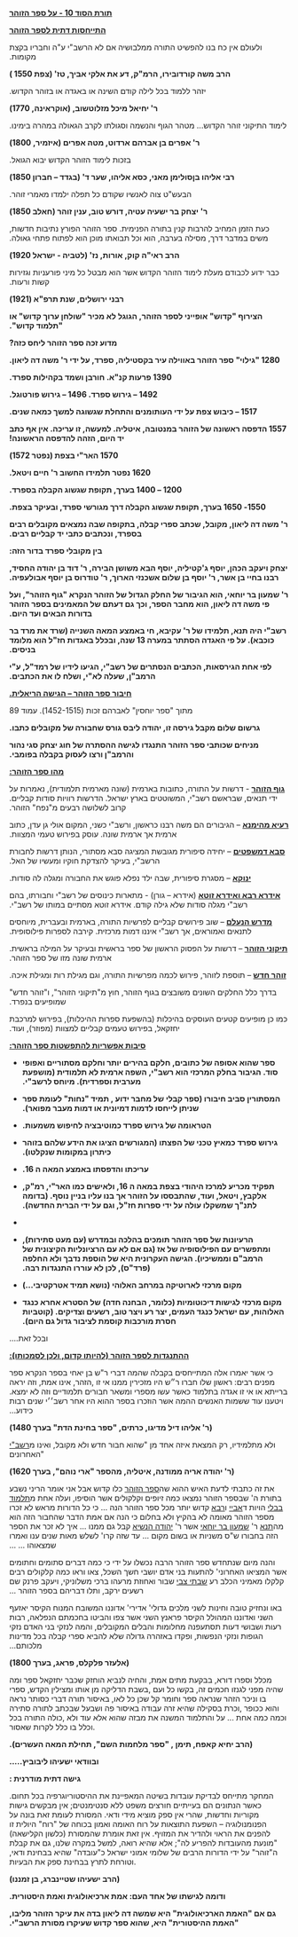 **<span dir="rtl"><u>תורת הסוד 10 - על ספר הזוהר</u></span>**

**<span dir="rtl"><u>התייחסות דתית לספר הזוהר</u></span>**

<span dir="rtl">ולעולם אין כח בנו להפשיט התורה ממלבושיה אם לא הרשב"י ע"ה
וחבריו בקצת מקומות.</span>

**<span dir="rtl">הרב משה קורדובירו, הרמ"ק, דע את אלקי אביך, טז' (צפת
1550 )</span>**

<span dir="rtl">יזהר ללמוד בכל לילה קודם השינה או באגדה או בזוהר
הקדוש.</span>

**<span dir="rtl">ר' יחיאל מיכל מזלוטשוב, (אוקראינה, 1770)</span>**

<span dir="rtl">לימוד התיקוני זוהר הקדוש... מטהר הגוף והנשמה וסגולתו
לקרב הגאולה במהרה בימינו.</span>

**<span dir="rtl">ר' אפרים בן אברהם ארדוט, מטה אפרים (איזמיר,
1800)</span>**

<span dir="rtl">בזכות לימוד הזוהר הקדוש יבוא הגואל.</span>

**<span dir="rtl">רבי אליהו בןסולימן מאני, כסא אליהו, שער ד' (בגדד –
חברון 1850)</span>**

<span dir="rtl">הבעש"ט צוה לאנשיו שקודם כל תפלה ילמדו מאמרי זוהר.</span>

**<span dir="rtl">ר' יצחק בר ישעיה עטיה, דורש טוב, ענין זוהר (חאלב
1850)</span>**

<span dir="rtl">כעת הזמן המחיב להרבות קנין בתורה הפנימית. ספר הזוהר
הפורץ נתיבות חדשות, משים במדבר דרך, מסילה בערבה, הוא וכל תבואתו מוכן הוא
לפתוח פתחי גאולה.</span>

**<span dir="rtl">הרב ראי"ה קוק, אורות, נז' (לטביה - ישראל
1920)</span>**

<span dir="rtl">כבר ידוע לכבודם מעלת לימוד הזוהר הקדוש אשר הוא מבטל כל
מיני פורעניות וגזירות קשות ורעות.</span>

**<span dir="rtl">רבני ירושלים, שנת תרפ"א (1921)</span>**

**<span dir="rtl">הצירוף "קדוש" אופייני לספר הזוהר, הגוגל לא מכיר "שולחן
ערוך קדוש" או "תלמוד קדוש".</span>**

**<span dir="rtl">מדוע זכה ספר הזוהר ליחס כזה?</span>**

**<span dir="rtl">1280 "גילוי" ספר הזוהר באווילה עיר בקסטיליה, ספרד, על
ידי ר' משה דה ליאון.</span>**

**<span dir="rtl">1390 פרעות קנ"א. חורבן ושמד בקהילות ספרד.</span>**

**<span dir="rtl">1492 – גירוש ספרד. 1496 – גירוש פורטוגל.</span>**

**<span dir="rtl">1517 – כיבוש צפת על ידי העותומנים והתחלת שגשוגה למשך
כמאה שנים.</span>**

**<span dir="rtl">1557 הדפסה ראשונה של הזוהר במנטובה, איטליה. למעשה, זו
עריכה. אין אף כתב יד היום, הזהה להדפסה הראשונה!</span>**

**<span dir="rtl">1570 האר"י בצפת (נפטר 1572)</span>**

**<span dir="rtl">1620 נפטר תלמידו החשוב ר' חיים ויטאל.</span>**

**<span dir="rtl">1200 – 1400 בערך, תקופת שגשוג הקבלה בספרד.</span>**

**<span dir="rtl">1550- 1650 בערך, תקופת שגשוג הקבלה דרך מגורשי ספרד,
ובעיקר בצפת.</span>**

**<span dir="rtl">ר' משה דה ליאון, מקובל, שכתב ספרי קבלה, בתקופה שבה
נמצאים מקובלים רבים בספרד, ונכתבים כתבי יד קבליים רבים.</span>**

**<span dir="rtl">בין מקובלי ספרד בדור הזה:</span>**

**<span dir="rtl">יצחק ויעקב הכהן, יוסף ג'קטיליה, יוסף הבא משושן הבירה,
ר' דוד בן יהודה החסיד, רבנו בחיי בן אשר, ר' יוסף בן שלום אשכנזי הארוך,
ר' טודרוס בן יוסף אבולעפיה.</span>**

**<span dir="rtl">ר' שמעון בר יוחאי, הוא הגיבור של החלק הגדול של הזוהר
הנקרא "גוף הזוהר", ועל פי משה דה ליאון, הוא מחבר הספר, וכך גם דעתם של
המאמינים בספר הזוהר בדורות הבאים ועד היום.</span>**

**<span dir="rtl">רשב"י היה תנא, תלמידו של ר' עקיבא, חי באמצע המאה
השנייה (שרד את מרד בר כוכבא). על פי האגדה הסתתר במערה 13 שנה, ובכלל
באגדות חז"ל הוא מלומד בניסים.</span>**

**<span dir="rtl">לפי אחת הגירסאות, הכתבים הנסתרים של רשב"י, הגיעו לידיו
של רמד"ל, ע"י הרמב"ן, שעלה לא"י, ושלח לו את הכתבים.</span>**

**<span dir="rtl"><u>חיבור ספר הזוהר – הגישה הריאלית.</u></span>**

<span dir="rtl">מתוך "ספר יוחסין" לאברהם זכות (1452-1515). עמוד
89</span>

**<span dir="rtl">גרשום שלום מקבל גירסה זו, יהודה ליבס גורס שחבורה של
מקובלים כתבו.</span>**

**<span dir="rtl">מניחים שכותבי ספר הזוהר התנגדו לגישה ההסתרה של חוג
יצחק סגי נהור והרמב"ן ורצו לעסוק בקבלה בפומבי.</span>**

<span dir="rtl">  
</span>

**<span dir="rtl"><u>מהו ספר הזוהר:</u></span>**

<span dir="rtl">**<u>גוף הזוהר</u>** - דרשות על התורה, כתובות בארמית
(שונה מארמית תלמודית), נאמרות על ידי תנאים, שבראשם רשב"י, המשוטטים בארץ
ישראל. הדרשות רוויות סודות קבליים. קרוב לשלושה רבעים מ"נפח"
הזוהר.</span>

<span dir="rtl">**<u>רעיא מהימנא</u>** – הגיבורים הם משה רבנו כראשון,
ורשב"י כשני, המקום אולי גן עדן, כתוב ארמית אך ארמית שונה. עוסק בפירוש
טעמי המצוות.</span>

<span dir="rtl">**<u>סבא דמשפטים</u>** – יחידה סיפורית מגובשת המציגה סבא
מסתורי, הנותן דרשות לחבורת הרשב"י, בעיקר להצדקת חוקיו ומעשיו של
האל.</span>

<span dir="rtl">**<u>ינוקא</u>** – מסגרת סיפורית, שבה ילד נפלא פוגש את
החבורה ומגלה לה סודות.</span>

<span dir="rtl">**<u>אידרא רבא ואידרא זוטא</u>** (אידרא – גורן) - מתארות
כינוסים של רשב"י וחבורתו, בהם רשב"י מגלה סודות שלא גילה קודם. אידרא זוטא
מסתיים במותו של רשב"י.</span>

<span dir="rtl">**<u>מדרש הנעלם</u>** – שוב פירושים קבליים לפרשיות
התורה, בארמית ובעברית, מיוחסים לתנאים ואמוראים, אך רשב"י איננו דמות
מרכזית. קירבה לספרות פילוסופית.</span>

<span dir="rtl">**<u>תיקוני הזוהר</u>** – דרשות על הפסוק הראשון של ספר
בראשית ובעיקר על המילה בראשית. ארמית שונה מזו של ספר הזוהר.</span>

<span dir="rtl">**<u>זוהר חדש</u>** – תוספת לזוהר, פירוש לכמה מפרשיות
התורה, וגם מגילת רות ומגילת איכה.</span>

<span dir="rtl">בדרך כלל החלקים השונים משובצים בגוף הזוהר, חוץ מ"תיקוני
הזוהר", ו"זוהר חדש" שמופיעים בנפרד.</span>

<span dir="rtl">כמו כן מופיעים קטעים העוסקים בהיכלות (בהשפעת ספרות
ההיכלות), בפירוש למרכבת יחזקאל, בפירוש טעמים קבליים למצוות (מפוזר),
ועוד.</span>

<span dir="rtl">  
</span>

**<span dir="rtl"><u>סיבות אפשריות להתפשטות ספר הזוהר:</u></span>**

- **<span dir="rtl">ספר שהוא אסופה של כתובים, חלקם בהירים יותר וחלקם
  מסתוריים ואפופי סוד. הגיבור בחלק המרכזי הוא רשב"י, השפה ארמית לא
  תלמודית (מושפעת מערבית וספרדית). מיוחס לרשב"י.</span>**

- **<span dir="rtl">המסתורין סביב חיבורו (ספר קבלי של מחבר ידוע , תמיד
  "נחות" לעומת ספר שניתן לייחסו לדמות דמיונית או דמות מעבר
  מפואר).</span>**

- **<span dir="rtl">הטראומה של גירוש ספרד כמוטיבציה לחיפוש
  משמעות.</span>**

- **<span dir="rtl">גירוש ספרד כמאיץ טכני של הפצתו (המגורשים הציגו את
  הידע שלהם בזוהר כיתרון במקומות שנקלטו).</span>**

- **<span dir="rtl">עריכתו והדפסתו באמצע המאה ה 16.</span>**

- **<span dir="rtl">תפקיד מכריע למרכז היהודי בצפת במאה ה 16, ולאישים כמו
  האר"י, רמ"ק, אלקבץ, ויטאל, ועוד, שהתבססו על הזוהר אך בנו עליו בניין
  נוסף. (בדומה לתנ"ך שמשקלו עולה על ידי ספרות חז"ל, וגם על ידי הברית
  החדשה).</span>**

- 

- **<span dir="rtl">הרעיונות של ספר הזוהר תומכים בהלכה ובמדרש (עם מעט
  סתירות), ומתפשרים עם הפילוסופיה של אז (גם אם לא עם הרציונליות הקיצונית
  של הרמב"ם וממשיכיו). הגישה העקרונית היא של הוספת נדבך ולא החלפה
  (פרד"ס), לכן לא עוררו התנגדות רבה.</span>**

- **<span dir="rtl">מקום מרכזי לארוטיקה במרחב האלוהי (נושא תמיד
  אטרקטיבי...)</span>**

- **<span dir="rtl">מקום מרכזי לגישות דיכוטומיות (כלומר, הבחנה חדה) של
  הסטרא אחרא כנגד האלוהות, עם ישראל כנגד העמים, יצר רע ויצר טוב, רשעים
  וצדיקים. (קוטביות חסרת מורכבות קוסמת לציבור גדול גם היום).</span>**

<span dir="rtl">ובכל זאת....</span>

**<span dir="rtl"><u>ההתנגדות לספר הזוהר (להיותו קדום, ולכן
לסמכותו):</u></span>**

<span dir="rtl">כי אשר יאמרו אלה המתייחסים בקבלה שהמה דברי ר"ש בן יאחי
בספר הנקרא ספר הזהר, אינו אמת, וזה יראה</span>, <span dir="rtl">מפנים
רבים: ראשון שלו חברו ר״ש היו מזכירין ממנו אי זו ברייתא או אי זו אגדה
בתלמוד כאשר עשו מספרי ומשאר חבורים תלמודיים וזה לא ימצא. ויטענו עוד
ששמות האנשים ההמה אשר הוזכרו בספר ההוא היו אחר רשב׳׳י שנים רבות
כידוע...</span>

**<span dir="rtl">(ר' אליהו דיל מדיגו, כרתים, "ספר בחינת הדת" בערך
1480)</span>**

<span dir="rtl">"שהוא חבור חדש ולא מקובל, ואינו
מ[רשב"י](https://he.wikipedia.org/wiki/%D7%A8%D7%91%D7%99_%D7%A9%D7%9E%D7%A2%D7%95%D7%9F_%D7%91%D7%A8_%D7%99%D7%95%D7%97%D7%90%D7%99)</span> <span dir="rtl">ולא
מתלמידיו, רק המצאת איזה אחד מן האחרונים</span>"

**<span dir="rtl">(ר' יהודה אריה ממודנה, איטליה, מהספר "ארי נוהם", בערך
1620)</span>**

<span dir="rtl">את זה כתבתי לדעת האיש ההוא שה[ספר
הזוהר](https://he.wikipedia.org/wiki/%D7%A1%D7%A4%D7%A8_%D7%94%D7%96%D7%95%D7%94%D7%A8)
כלו קדוש אבל אני אומר הריני נשבע בתורת ה' שבספר הזוהר נמצאו כמה זיופים
וקלקולים אשר הוסיפו, ועלה אחת מ[תלמוד
בבלי](https://he.wikipedia.org/wiki/%D7%AA%D7%9C%D7%9E%D7%95%D7%93_%D7%91%D7%91%D7%9C%D7%99)
הויות ד[אביי](https://he.wikipedia.org/wiki/%D7%90%D7%91%D7%99%D7%99)
ו[רבא](https://he.wikipedia.org/wiki/%D7%A8%D7%91%D7%90) קדוש יותר מכל
ספר הזוהר הנה ... כי כל הדורות מראש לא זכרו מספר הזוהר מאומה לא בהקיץ
ולא בחלום כי הנה אם אמת הדבר שהחבור הזה הוא
מה[תנא](https://he.wikipedia.org/wiki/%D7%AA%D7%A0%D7%90) ר' [שמעון בר
יוחאי](https://he.wikipedia.org/wiki/%D7%A9%D7%9E%D7%A2%D7%95%D7%9F_%D7%91%D7%A8_%D7%99%D7%95%D7%97%D7%90%D7%99)
אשר ר' [יהודה
הנשיא](https://he.wikipedia.org/wiki/%D7%99%D7%94%D7%95%D7%93%D7%94_%D7%94%D7%A0%D7%A9%D7%99%D7%90)
קבל גם ממנו ... איך לא זכר את הספר הזה בחבורו ש"ס משניות או בשום מקום
... עד שזה קרו' לשלש מאות שנים ענו ואמרו שמצאוהו ... ...</span>

<span dir="rtl">והנה מיום שנתחדש ספר הזוהר הרבה נכשלו על ידי כי כמה
דברים סתומים וחתומים אשר המציאו האחרוני' להתעות בני אדם יושבי חשך השכל,
צאו וראו כמה קלקולים רבים קלקלו מאמיני הכלב רע [שבתי
צבי](https://he.wikipedia.org/wiki/%D7%A9%D7%91%D7%AA%D7%99_%D7%A6%D7%91%D7%99)
שבור ואחוזת מרעהו ברכי משלוניקי, ויעקב פרנק שם רשעים ירקב, ותלו דבריהם
בספר הזוהר ...</span>

<span dir="rtl">באו ונחזיק טובה וחינות לשני מלכים גדולי' אדירי' אדוננו
המשובח המנוח הקיסר יאזעף השני ואדוננו המהולל הקיסר פראנץ השני אשר צפו
והביטו בחכמתם הנפלאה, רבות רעות ושבושי דעות תסתעפנה מחלומות והבלים
המקובלים, והמה לנזקי בני האדם נזקי הגופות ונזקי הנפשות, ופקדו באזהרה
גדולה שלא להביא ספרי קבלה בכל מדינות מלכותם...</span>

**<span dir="rtl">(אלעזר פלקלס, פראג, בערך 1800)</span>**

<span dir="rtl">ומה</span> <span dir="rtl">ספר</span>
<span dir="rtl">יחזקאל</span> <span dir="rtl">שכבר</span>
<span dir="rtl">הוחזק</span> <span dir="rtl">לנביא</span>
<span dir="rtl">אמת, והחיה</span> <span dir="rtl">מתים</span>
<span dir="rtl">בבקעת</span> <span dir="rtl">דורא,</span>
<span dir="rtl">וספרו</span> <span dir="rtl">מכלל</span>
<span dir="rtl">ספרי</span> <span dir="rtl">הקדש,</span>
<span dir="rtl">ומצילין</span> <span dir="rtl">אותו</span>
<span dir="rtl">מן</span> <span dir="rtl">הדליקה</span>
<span dir="rtl">בשבת</span>, <span dir="rtl">ועם</span>
<span dir="rtl">כל</span> <span dir="rtl">זה, בקשו</span>
<span dir="rtl">חכמים</span> <span dir="rtl">לגנזו</span>
<span dir="rtl">מפני</span> <span dir="rtl">שהיה</span>
<span dir="rtl">נראה</span> <span dir="rtl">כסותר</span>
<span dir="rtl">דברי</span> <span dir="rtl">תורה</span>
<span dir="rtl">באיסור</span> <span dir="rtl">לאו,</span>
<span dir="rtl">כל</span> <span dir="rtl">שכן</span>
<span dir="rtl">קל</span> <span dir="rtl">וחומר</span>
<span dir="rtl">ספר</span> <span dir="rtl">הזהר שנראה</span>
<span dir="rtl">וניכר</span> <span dir="rtl">בו</span>
<span dir="rtl">סתירה</span> <span dir="rtl">לתורה</span>
<span dir="rtl">שבכתב</span> <span dir="rtl">ושבעל</span>
<span dir="rtl">פה</span> <span dir="rtl">באיסור</span>
<span dir="rtl">עבודה</span> <span dir="rtl">זרה</span>
<span dir="rtl">שהיא</span> <span dir="rtl">בסקילה</span>
<span dir="rtl">וכרת</span>, <span dir="rtl">והוא ככופר</span>
<span dir="rtl">בכל</span> <span dir="rtl">התורה</span>
<span dir="rtl">כולה</span>, <span dir="rtl">ולא</span>
<span dir="rtl">עוד</span> <span dir="rtl">אלא</span>
<span dir="rtl">שהוא</span> <span dir="rtl">מבזה</span>
<span dir="rtl">את</span> <span dir="rtl">המשנה</span>
<span dir="rtl">והתלמוד</span> <span dir="rtl">... על</span>
<span dir="rtl">אחת</span> <span dir="rtl">כמה</span>
<span dir="rtl">וכמה</span> <span dir="rtl">שאסור</span>
<span dir="rtl">לקרות</span> <span dir="rtl">בו כלל</span>
<span dir="rtl">וכלל</span>.

**<span dir="rtl">(הרב יחיא קאפח, תימן , "ספר מלחמות השם", תחילת המאה
העשרים).</span>**

**<span dir="rtl">ובוודאי ישעיהו ליבוביץ.....</span>**

**<span dir="rtl">גישה דתית מודרנית :</span>**

<span dir="rtl">המחקר מתייחס לבדיקת עובדות בשיטה המאפיינת את
ההיסטוריוגרפיה בכל תחום. כאשר הנתונים הם בעייתיים חורצים משפט ללא
סנטימנטים; אין מבקשים גישות מקוריות וחדשות, שהרי אין ספק מוציא מידי
ודאי. המסורת לעומת זאת בונה על הפנומנולוגיה – השפעת התוצאות על רוח האומה
ואמון בכוחה של "רוח" היולית זו להפנים את הראוי ולהדיר את המזויף. אין זאת
אומרת שהמסורת (כלשון הקלישאה) "מונעת מהעובדות להפריע לה"; אלא שהיא רואה,
למשל במקרה שלנו, גם את קבלת ה"זוהר" על ידי הדורות הרבים של שלומי אמוני
ישראל כ"עובדה" שהיא בבחינת ודאי, וטורחת לתרץ בבחינת ספק את
הבעיות</span>.

**<span dir="rtl">(הרב ישעיהו שטיינברג, בן זמננו)</span>**

**<span dir="rtl">ודומה לגישתו של אחד העם: אמת ארכיאולוגית ואמת
היסטורית.</span>**

**<span dir="rtl">גם אם "האמת הארכיאולוגית" היא שמשה דה ליאון בדה את
עיקר הזוהר מליבו, "האמת ההיסטורית" היא, שהוא ספר קדוש שעיקרו מסורת
הרשב"י.</span>**
